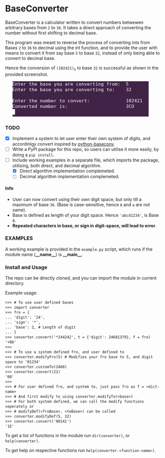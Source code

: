 # BaseConverter

BaseConverter is a calculator written to convert numbers betwewen arbitrary bases from `2` to `36`. It takes a direct approach of converting the number without first shifting to decimal base.

This program was meant to reverse the process of converting ints from Bases `2` to `36` to decimal using the int function, and to provide the user with means to convert it from say base `5` to base `32`, instead of only being able to convert to decimal base.

Hence the conversion of `(102421)`<sub>`5`</sub> to base `32` is successful as shown in the provided screenshot.

<ul>

![](output.png?raw=true)
</ul>

### TODO
  - [x] Implement a system to let user enter their own system of digits, and accordinlgy convert inspired by [python-baseconv](https://github.com/semente/python-baseconv 'Base Converter, which uses decimal algorithm for conversion between bases.').
  - [ ] Write a PyPI package for this repo, so users can utilise it more easily, by doing a `pip install`.
  - [ ] Include working examples in a separate file, which imports the package, utilising, both direct, and decimal algorithm.
    - [x] Direct algorithm implementation complemeted.
    - [ ] Decimal algorithm implementation complemeted.

#### Info
  - User can now convert using their own digit space, but only till a maximum of base `36`. (Base is case-sensitive, hence `A` and `a` are not same).
  - Base is defined as length of your digit space. Hence `'abcd1234'`, is Base `8`.
  - **Repeated characters in base, or sign in digit-space, will lead to error**.

### EXAMPLES
  A working example is provided in the `example.py` script, which runs if the module name (**\_\_name__**) is **\_\_main__**.

### Install and Usage
  The repo can be directly cloned, and you can import the module in current directory.

  Example usage:

```python3
>>> # To use user defined bases
>>> import converter
>>> fro = {
... 'digit': '24',
... 'sign': '*',
... 'base': 2, # Length of digit
... }
>>> converter.convert('*244242', t = {'digit': 24681379}, f = fro)
'+86'
>>>
>>> # To use a system defined fro, and user defined to
>>> converter.modifyFro(5) # Modifies your fro base to 5, and digit space to '01234'
>>> converter.customTo(2468)
>>> converter.convert(21)
'68'
>>>
>>> # For user defined fro, and system to, just pass fro as f = <dict-name>
>>> # And first modify to using converter.modifyTo(<base>)
>>> # For both system defined, we can call the modify functions seperately or
>>> # modifyDef(<froBase>, <toBase>) can be called
>>> converter.modifyDef(5, 32)
>>> converter.convert('00141')
'1E'
```

  To get a list of functions in the module run `dir(converter)`, or `help(converter)`.

  To get help on respective functions run `help(converter.<function-name>)`.
